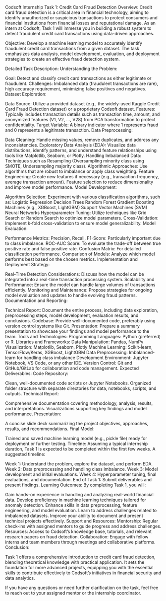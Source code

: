 Codsoft Internship Task 1: Credit Card Fraud Detection
Overview: Credit card fraud detection is a critical area in financial technology, aiming to identify unauthorized or suspicious transactions to protect consumers and financial institutions from financial losses and reputational damage. As an intern at Codsoft, Task 1 will immerse you in building a robust system to detect fraudulent credit card transactions using data-driven approaches.

Objective:
Develop a machine learning model to accurately identify fraudulent credit card transactions from a given dataset. The task emphasizes data analysis, model development, evaluation, and deployment strategies to create an effective fraud detection system.

Detailed Task Description:
Understanding the Problem:

Goal: Detect and classify credit card transactions as either legitimate or fraudulent.
Challenges: Imbalanced data (fraudulent transactions are rare), high accuracy requirement, minimizing false positives and negatives.
Dataset Exploration:

Data Source: Utilize a provided dataset (e.g., the widely-used Kaggle Credit Card Fraud Detection dataset) or a proprietary Codsoft dataset.
Features: Typically includes transaction details such as transaction time, amount, and anonymized features (V1, V2, ..., V28) from PCA transformation to protect confidentiality.
Target Variable: A binary indicator where 1 represents fraud and 0 represents a legitimate transaction.
Data Preprocessing:

Data Cleaning: Handle missing values, remove duplicates, and address any inconsistencies.
Exploratory Data Analysis (EDA): Visualize data distributions, identify patterns, and understand feature relationships using tools like Matplotlib, Seaborn, or Plotly.
Handling Imbalanced Data:
Techniques such as Resampling (Oversampling minority class using SMOTE, Undersampling majority class).
Algorithmic Approaches: Use algorithms that are robust to imbalance or apply class weighting.
Feature Engineering:
Create new features if necessary (e.g., transaction frequency, average transaction amount).
Feature selection to reduce dimensionality and improve model performance.
Model Development:

Algorithm Selection: Experiment with various classification algorithms, such as:
Logistic Regression
Decision Trees
Random Forest
Gradient Boosting Machines (e.g., XGBoost, LightGBM)
Support Vector Machines (SVM)
Neural Networks
Hyperparameter Tuning: Utilize techniques like Grid Search or Random Search to optimize model parameters.
Cross-Validation: Implement k-fold cross-validation to ensure model generalizability.
Model Evaluation:

Performance Metrics:
Precision, Recall, F1-Score: Particularly important due to class imbalance.
ROC-AUC Score: To evaluate the trade-off between true positive rate and false positive rate.
Confusion Matrix: For detailed classification performance.
Comparison of Models: Analyze which model performs best based on the chosen metrics.
Implementation and Deployment Strategy:

Real-Time Detection Considerations: Discuss how the model can be integrated into a real-time transaction processing system.
Scalability and Performance: Ensure the model can handle large volumes of transactions efficiently.
Monitoring and Maintenance: Propose strategies for ongoing model evaluation and updates to handle evolving fraud patterns.
Documentation and Reporting:

Technical Report: Document the entire process, including data exploration, preprocessing steps, model development, evaluation results, and conclusions.
Codebase: Provide well-documented code, preferably using version control systems like Git.
Presentation: Prepare a summary presentation to showcase your findings and model performance to the team.
Tools and Technologies:
Programming Languages: Python (preferred) or R.
Libraries and Frameworks:
Data Manipulation: Pandas, NumPy
Visualization: Matplotlib, Seaborn, Plotly
Machine Learning: Scikit-learn, TensorFlow/Keras, XGBoost, LightGBM
Data Preprocessing: Imbalanced-learn for handling class imbalance
Development Environment: Jupyter Notebook, VS Code, or any other IDE.
Version Control: Git and GitHub/GitLab for collaboration and code management.
Expected Deliverables:
Code Repository:

Clean, well-documented code scripts or Jupyter Notebooks.
Organized folder structure with separate directories for data, notebooks, scripts, and outputs.
Technical Report:

Comprehensive documentation covering methodology, analysis, results, and interpretations.
Visualizations supporting key findings and model performance.
Presentation:

A concise slide deck summarizing the project objectives, approaches, results, and recommendations.
Final Model:

Trained and saved machine learning model (e.g., pickle file) ready for deployment or further testing.
Timeline:
Assuming a typical internship duration, Task 1 is expected to be completed within the first few weeks. A suggested timeline:

Week 1: Understand the problem, explore the dataset, and perform EDA.
Week 2: Data preprocessing and handling class imbalance.
Week 3: Model development and initial evaluations.
Week 4: Hyperparameter tuning, final evaluations, and documentation.
End of Task 1: Submit deliverables and present findings.
Learning Outcomes:
By completing Task 1, you will:

Gain hands-on experience in handling and analyzing real-world financial data.
Develop proficiency in machine learning techniques tailored for anomaly detection.
Enhance skills in data preprocessing, feature engineering, and model evaluation.
Learn to address challenges related to imbalanced datasets.
Improve your ability to document and present technical projects effectively.
Support and Resources:
Mentorship: Regular check-ins with assigned mentors to guide progress and address challenges.
Resources: Access to Codsoft’s knowledge base, tutorials, and relevant research papers on fraud detection.
Collaboration: Engage with fellow interns and team members through meetings and collaborative platforms.
Conclusion:

Task 1 offers a comprehensive introduction to credit card fraud detection, blending theoretical knowledge with practical application. It sets the foundation for more advanced projects, equipping you with the essential skills to contribute effectively to Codsoft’s initiatives in financial security and data analytics.

If you have any questions or need further clarification on the task, feel free to reach out to your assigned mentor or the internship coordinator.
